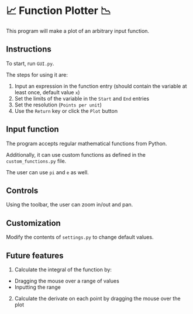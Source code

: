 # 📈 Function Plotter 📉

This program will make a plot of an arbitrary input function.

## Instructions

To start, run `GUI.py`.

The steps for using it are:
1. Input an expression in the function entry (should contain the variable at least once, default value `x`)
2. Set the limits of the variable in the `Start` and `End` entries
3. Set the resolution (`Points per unit`)
4. Use the `Return` key or click the `Plot` button

## Input function
The program accepts regular mathematical functions from Python.

Additionally, it can use custom functions as defined in the `custom_functions.py` file.

The user can use `pi` and `e` as well.

## Controls
Using the toolbar, the user can zoom in/out and pan.

## Customization
Modify the contents of `settings.py` to change default values.

## Future features
1. Calculate the integral of the function by:
- Dragging the mouse over a range of values
- Inputting the range
2. Calculate the derivate on each point by dragging the mouse over the plot
